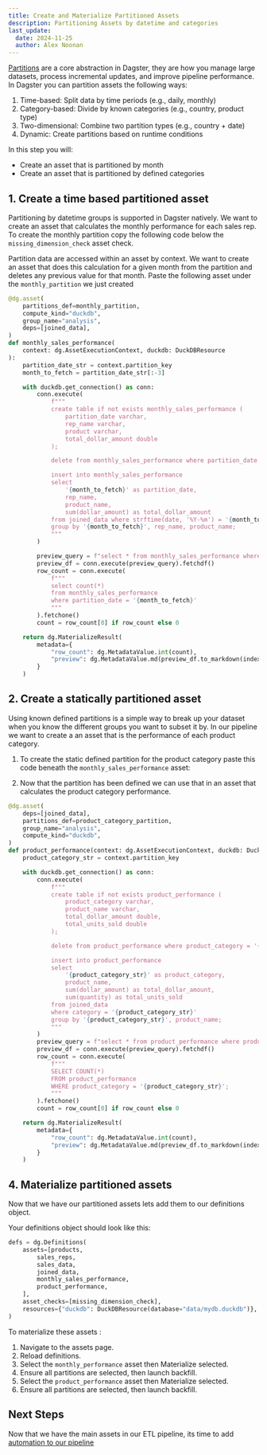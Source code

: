 ```yaml
---
title: Create and Materialize Partitioned Assets
description: Partitioning Assets by datetime and categories
last_update:
  date: 2024-11-25
  author: Alex Noonan
---
```


[Partitions](/guides/build/create-a-pipeline/partitioning) are a core abstraction in Dagster, they are how you manage large datasets, process incremental updates, and improve pipeline performance. In Dagster you can partition assets the following ways:

1. Time-based: Split data by time periods (e.g., daily, monthly)
2. Category-based: Divide by known categories (e.g., country, product type)
3. Two-dimensional: Combine two partition types (e.g., country + date)
4. Dynamic: Create partitions based on runtime conditions

In this step you will:

- Create an asset that is partitioned by month
- Create an asset that is partitioned by defined categories

## 1. Create a time based partitioned asset

Partitioning by datetime groups is supported in Dagster natively. We want to create an asset that calculates the monthly performance for each sales rep. To create the monthly partition copy the following code below the `missing_dimension_check` asset check.

<CodeExample filePath="guides/tutorials/etl_tutorial/etl_tutorial/definitions.py" language="python" lineStart="152" lineEnd="153"/>

Partition data are accessed within an asset by context. We want to create an asset that does this calculation for a given month from the partition and deletes any previous value for that month. Paste the following asset under the `monthly_partition` we just created

  ```python
  @dg.asset(
      partitions_def=monthly_partition,
      compute_kind="duckdb",
      group_name="analysis",
      deps=[joined_data],
  )
  def monthly_sales_performance(
      context: dg.AssetExecutionContext, duckdb: DuckDBResource
  ):
      partition_date_str = context.partition_key
      month_to_fetch = partition_date_str[:-3]

      with duckdb.get_connection() as conn:
          conn.execute(
              f"""
              create table if not exists monthly_sales_performance (
                  partition_date varchar,
                  rep_name varchar,
                  product varchar,
                  total_dollar_amount double
              );

              delete from monthly_sales_performance where partition_date = '{month_to_fetch}';

              insert into monthly_sales_performance
              select
                  '{month_to_fetch}' as partition_date,
                  rep_name, 
                  product_name,
                  sum(dollar_amount) as total_dollar_amount
              from joined_data where strftime(date, '%Y-%m') = '{month_to_fetch}'
              group by '{month_to_fetch}', rep_name, product_name;
              """
          )

          preview_query = f"select * from monthly_sales_performance where partition_date = '{month_to_fetch}';"
          preview_df = conn.execute(preview_query).fetchdf()
          row_count = conn.execute(
              f"""
              select count(*)
              from monthly_sales_performance
              where partition_date = '{month_to_fetch}'
              """
          ).fetchone()
          count = row_count[0] if row_count else 0

      return dg.MaterializeResult(
          metadata={
              "row_count": dg.MetadataValue.int(count),
              "preview": dg.MetadataValue.md(preview_df.to_markdown(index=False)),
          }
      )
  ```

## 2. Create a statically partitioned asset

Using known defined partitions is a simple way to break up your dataset when you know the different groups you want to subset it by. In our pipeline we want to create a an asset that is the performance of each product category. 

1. To create the static defined partition for the product category paste this code beneath the `monthly_sales_performance` asset:

<CodeExample filePath="guides/tutorials/etl_tutorial/etl_tutorial/definitions.py" language="python" lineStart="211" lineEnd="214"/>

2. Now that the partition has been defined we can use that in an asset that calculates the product category performance. 

```python
@dg.asset(
    deps=[joined_data],
    partitions_def=product_category_partition,
    group_name="analysis",
    compute_kind="duckdb",
)
def product_performance(context: dg.AssetExecutionContext, duckdb: DuckDBResource):
    product_category_str = context.partition_key

    with duckdb.get_connection() as conn:
        conn.execute(
            f"""
            create table if not exists product_performance (
                product_category varchar, 
                product_name varchar,
                total_dollar_amount double,
                total_units_sold double
            );

            delete from product_performance where product_category = '{product_category_str}';

            insert into product_performance
            select
                '{product_category_str}' as product_category,
                product_name,
                sum(dollar_amount) as total_dollar_amount,
                sum(quantity) as total_units_sold
            from joined_data 
            where category = '{product_category_str}'
            group by '{product_category_str}', product_name;
            """
        )
        preview_query = f"select * from product_performance where product_category = '{product_category_str}';"
        preview_df = conn.execute(preview_query).fetchdf()
        row_count = conn.execute(
            f"""
            SELECT COUNT(*)
            FROM product_performance
            WHERE product_category = '{product_category_str}';
            """
        ).fetchone()
        count = row_count[0] if row_count else 0

    return dg.MaterializeResult(
        metadata={
            "row_count": dg.MetadataValue.int(count),
            "preview": dg.MetadataValue.md(preview_df.to_markdown(index=False)),
        }
    )
```



## 4. Materialize partitioned assets

Now that we have our partitioned assets lets add them to our definitions object. 

Your definitions object should look like this:

```python
defs = dg.Definitions(
    assets=[products,
        sales_reps,
        sales_data,
        joined_data,
        monthly_sales_performance,
        product_performance,
    ],
    asset_checks=[missing_dimension_check],
    resources={"duckdb": DuckDBResource(database="data/mydb.duckdb")},
)
```

To materialize these assets :
1. Navigate to the assets page.
2. Reload definitions.
3. Select the `monthly_performance` asset then Materialize selected.
4. Ensure all partitions are selected, then launch backfill. 
5. Select the `product_performance` asset then Materialize selected. 
6. Ensure all partitions are selected, then launch backfill.

## Next Steps

Now that we have the main assets in our ETL pipeline, its time to add [automation to our pipeline](/tutorial/automating-your-pipeline)
